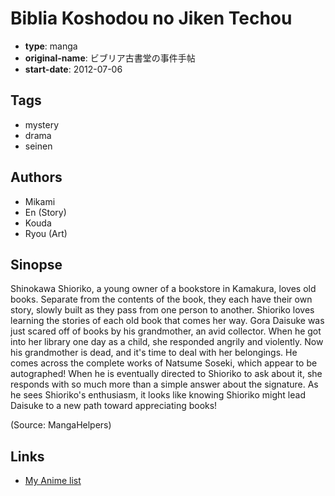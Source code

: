# Biblia Koshodou no Jiken Techou

-   **type**: manga
-   **original-name**: ビブリア古書堂の事件手帖
-   **start-date**: 2012-07-06

## Tags

-   mystery
-   drama
-   seinen

## Authors

-   Mikami
-   En (Story)
-   Kouda
-   Ryou (Art)

## Sinopse

Shinokawa Shioriko, a young owner of a bookstore in Kamakura, loves old books. Separate from the contents of the book, they each have their own story, slowly built as they pass from one person to another. Shioriko loves learning the stories of each old book that comes her way. Gora Daisuke was just scared off of books by his grandmother, an avid collector. When he got into her library one day as a child, she responded angrily and violently. Now his grandmother is dead, and it's time to deal with her belongings. He comes across the complete works of Natsume Soseki, which appear to be autographed! When he is eventually directed to Shioriko to ask about it, she responds with so much more than a simple answer about the signature. As he sees Shioriko's enthusiasm, it looks like knowing Shioriko might lead Daisuke to a new path toward appreciating books!

(Source: MangaHelpers)

## Links

-   [My Anime list](https://myanimelist.net/manga/55821/Biblia_Koshodou_no_Jiken_Techou)
